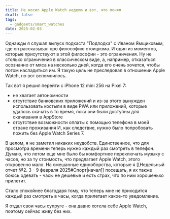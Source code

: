 ```yaml
---
title: Не носил Apple Watch неделю и вот, что понял
draft: false
tags:
  - gadgeets/smart_watches
date: 2025-02-03
---
```

Однажды я слушал выпуск подкаста "Подлодка" с Иваном Ямщиковым, где он рассказывал про философию стоицизма. И один из моментов, которые присутствуют в этой философии - это ограничения. Ну не столько ограничения в классическом виде, а, например, отказаться осознанно от мяса на несколько дней, когда его очень хочется, чтобы потом насладиться им. Я такую цель не преследовал в отношении Apple Watch, но вот вспомнилось.

Так вот я решил перейти с iPhone 12 mini 256 на Pixel 7:
- не хватает автономности
- отсутствие банковских приложений и из-за этого вынужден использовать костыли в виде PWA или приложений, которые удалось скачать в то время, пока они были доступны для скачивания в AppStore
- отсутствие возможности оплаты с помощью телефона в моей стране проживания
И, как следствие, нужно было попробовать пожить без Apple Watch Series 7.

В целом, я не заметил никаких неудобств. Единственное, что для просмотра времени теперь нужно каждый раз смотреть в телефон. Думаю, что летом еще мне было бы комфортнее переключать музыку с часов, но за ту стоимость, что предлагает Apple Watch, этого откровенно мало.
На смешанные единоборства, которые я [[Недельный отчет №2. 3 - 9 февраля 2025#Спорт|начал]] посещать, я их также боюсь одевать - часы не дешевые и есть страх, что по ним хорошенько прилетит.

Стало спокойнее благодаря тому, что теперь мне не приходится каждый раз смотреть в часы, когда прилетает какое-то уведомление.

Я отдал свои часы супруге - она давно хотела себе Apple Watch, поэтому сейчас живу без них.